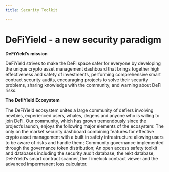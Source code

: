 ```yaml
---
title: Security Toolkit

---
```

# DeFiYield - a new security paradigm


**DeFiYield’s mission**

DeFiYield strives to make the DeFi space safer for everyone by developing the unique crypto asset management dashboard that brings together high effectiveness and safety of investments, performing comprehensive smart contract security audits, encouraging projects to solve their security problems, sharing knowledge with the community, and warning  about DeFi risks. 


**The DefiYield Ecosystem**

The DeFiYield ecosystem unites a large community of defiers involving newbies, experienced users, whales, degens and anyone who is willing to join DeFi. Our community, which has grown tremendously since the project’s launch, enjoys the following major elements of the ecosystem:
The only on the market security dashboard combining features for effective crypto asset  management with a built in safety infrastructure allowing users to be aware of risks and handle them;
Community governance implemented through the governance token distribution;
An open access safety toolkit and databases including the security audit database, the rekt database, DeFiYield’s smart contract scanner, the Timelock contract viewer and the advanced impermanent loss calculator.